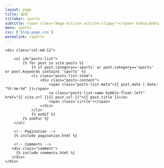 ```yaml
---
layout: page
title: 运动
titlebar: sports
subtitle: <span class="mega-octicon octicon-clippy"></span> &nbsp;&nbsp; 一只身姿矫健的猿
menu: sports
css: ['blog-page.css']
permalink: /sports
---
```


<div class="row">

    <div class="col-md-12">

        <ul id="posts-list">
            {% for post in site.posts %}
                {% if post.category=='sports' or post.category=='sports' or post.keywords contains 'sports' %}
                <li class="posts-list-item">
                    <div class="posts-content">
                        <span class="posts-list-meta">{{ post.date | date: "%Y-%m-%d" }}</span>
                        <a class="posts-list-name bubble-float-left" href="{{ site.url }}{{ post.url }}">{{ post.title }}</a>
                        <span class='circle'></span>
                    </div>
                </li>
                {% endif %}
            {% endfor %}
        </ul> 

        <!-- Pagination -->
        {% include pagination.html %}

        <!-- Comments -->
       <div class="comment">
         {% include comments.html %}
       </div>
    </div>

</div>
<script>
    $(document).ready(function(){

        // Enable bootstrap tooltip
        $("body").tooltip({ selector: '[data-toggle=tooltip]' });

    });
</script>